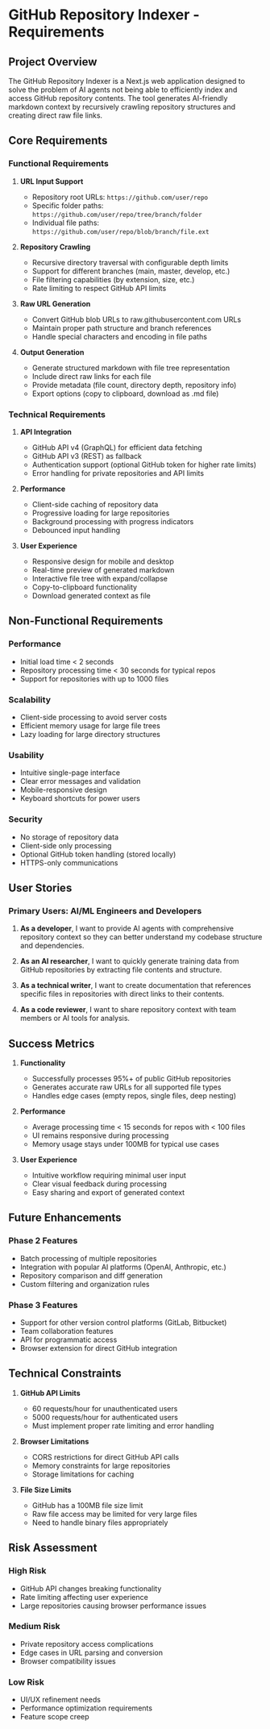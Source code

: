 # GitHub Repository Indexer - Requirements

## Project Overview

The GitHub Repository Indexer is a Next.js web application designed to solve the problem of AI agents not being able to efficiently index and access GitHub repository contents. The tool generates AI-friendly markdown context by recursively crawling repository structures and creating direct raw file links.

## Core Requirements

### Functional Requirements

1. **URL Input Support**
   - Repository root URLs: `https://github.com/user/repo`
   - Specific folder paths: `https://github.com/user/repo/tree/branch/folder`
   - Individual file paths: `https://github.com/user/repo/blob/branch/file.ext`

2. **Repository Crawling**
   - Recursive directory traversal with configurable depth limits
   - Support for different branches (main, master, develop, etc.)
   - File filtering capabilities (by extension, size, etc.)
   - Rate limiting to respect GitHub API limits

3. **Raw URL Generation**
   - Convert GitHub blob URLs to raw.githubusercontent.com URLs
   - Maintain proper path structure and branch references
   - Handle special characters and encoding in file paths

4. **Output Generation**
   - Generate structured markdown with file tree representation
   - Include direct raw links for each file
   - Provide metadata (file count, directory depth, repository info)
   - Export options (copy to clipboard, download as .md file)

### Technical Requirements

1. **API Integration**
   - GitHub API v4 (GraphQL) for efficient data fetching
   - GitHub API v3 (REST) as fallback
   - Authentication support (optional GitHub token for higher rate limits)
   - Error handling for private repositories and API limits

2. **Performance**
   - Client-side caching of repository data
   - Progressive loading for large repositories
   - Background processing with progress indicators
   - Debounced input handling

3. **User Experience**
   - Responsive design for mobile and desktop
   - Real-time preview of generated markdown
   - Interactive file tree with expand/collapse
   - Copy-to-clipboard functionality
   - Download generated context as file

## Non-Functional Requirements

### Performance
- Initial load time < 2 seconds
- Repository processing time < 30 seconds for typical repos
- Support for repositories with up to 1000 files

### Scalability
- Client-side processing to avoid server costs
- Efficient memory usage for large file trees
- Lazy loading for large directory structures

### Usability
- Intuitive single-page interface
- Clear error messages and validation
- Mobile-responsive design
- Keyboard shortcuts for power users

### Security
- No storage of repository data
- Client-side only processing
- Optional GitHub token handling (stored locally)
- HTTPS-only communications

## User Stories

### Primary Users: AI/ML Engineers and Developers

1. **As a developer**, I want to provide AI agents with comprehensive repository context so they can better understand my codebase structure and dependencies.

2. **As an AI researcher**, I want to quickly generate training data from GitHub repositories by extracting file contents and structure.

3. **As a technical writer**, I want to create documentation that references specific files in repositories with direct links to their contents.

4. **As a code reviewer**, I want to share repository context with team members or AI tools for analysis.

## Success Metrics

1. **Functionality**
   - Successfully processes 95%+ of public GitHub repositories
   - Generates accurate raw URLs for all supported file types
   - Handles edge cases (empty repos, single files, deep nesting)

2. **Performance**
   - Average processing time < 15 seconds for repos with < 100 files
   - UI remains responsive during processing
   - Memory usage stays under 100MB for typical use cases

3. **User Experience**
   - Intuitive workflow requiring minimal user input
   - Clear visual feedback during processing
   - Easy sharing and export of generated context

## Future Enhancements

### Phase 2 Features
- Batch processing of multiple repositories
- Integration with popular AI platforms (OpenAI, Anthropic, etc.)
- Repository comparison and diff generation
- Custom filtering and organization rules

### Phase 3 Features
- Support for other version control platforms (GitLab, Bitbucket)
- Team collaboration features
- API for programmatic access
- Browser extension for direct GitHub integration

## Technical Constraints

1. **GitHub API Limits**
   - 60 requests/hour for unauthenticated users
   - 5000 requests/hour for authenticated users
   - Must implement proper rate limiting and error handling

2. **Browser Limitations**
   - CORS restrictions for direct GitHub API calls
   - Memory constraints for large repositories
   - Storage limitations for caching

3. **File Size Limits**
   - GitHub has a 100MB file size limit
   - Raw file access may be limited for very large files
   - Need to handle binary files appropriately

## Risk Assessment

### High Risk
- GitHub API changes breaking functionality
- Rate limiting affecting user experience
- Large repositories causing browser performance issues

### Medium Risk
- Private repository access complications
- Edge cases in URL parsing and conversion
- Browser compatibility issues

### Low Risk
- UI/UX refinement needs
- Performance optimization requirements
- Feature scope creep